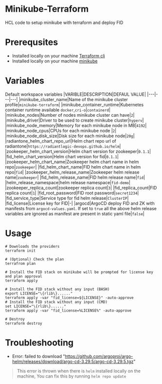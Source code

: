 # Minikube-Terraform

HCL code to setup minikube with terraform and deploy FID

# Prerequsites
- Installed locally on your machine [Terraform cli](https://learn.hashicorp.com/tutorials/terraform/install-cli)
- Installed locally on your machine [minikube](https://minikube.sigs.k8s.io/docs/start/)

# Variables
Default workspace variables
|VARIBLE|DESCRIPTION|DEFAUL VALUE|
|---|---|---|
|minikube_cluster_name|Name of the minikube cluster profile|`minikube-terraform`|
|minikube_container_runtime|Kubernetes container runtime available `docker`,`cri-o`|`containerd`|
|minikube_nodes|Number of nodes minikube cluster can have|`2`| 
|minikube_driver|Driver to be used to create minikube cluster|`hyperv`|
|minikube_node_memory|Memory for each minikube node in MB|`4192`|
|minikube_node_cpus|CPUs for each minikube node |`2`|
|minikube_node_disk_size|Disk size for each minikube node|`20g`|
|radiantone_helm_chart_repo_url|Helm chart repo url of radiantone|`https://radiantlogic-devops.github.io/helm`|
|zookeeper_helm_chart_version|Helm chart version for zookeeper|`0.1.1`|
|fid_helm_chart_version|Helm chart version for fid|`0.1.1`|
|zookeeper_helm_chart_name|Zookeeper helm chart name in helm repo|`zookeeper`|
|fid_helm_chart_name|FID helm chart name in helm repo|`fid`|
|zookeeper_helm_release_name|Zookeeper helm release name|`zookeeper`|
|fid_helm_release_name|FID helm release name|`fid`|
|helm_release_namespace|helm release namespace|`fid-demo`|
|zookeeper_replica_count|zookeeper replica count|`3`|
|fid_replica_count|FID replica count|`1`|
|fid_root_password|FID root password|`secret1234`|
|fid_service_type|Service type for fid helm release|`ClusterIP`|
|fid_license|License key for FID|-|
|argocd|ArgoCD deploy FID and ZK with manifests from `argocd-values.yaml`. If set to `true` all the above helm release variables are ignored as manifest are present in static yaml file|`false`|

# Usage

```
# Downloads the providers
terraform init

# (Optional) Check the plan
terrafrom plan

# Install the FID stack on minikube will be prompted for license key and plan approval
terraform apply

# Install the FID stack without any input (BASH)
export LICENSE="\{rlib\}......"
terraform apply -var "fid_license=${LICENSE}" -auto-approve
# Install the FID stack without any input (CMD)
set LICENSE="\{rlib\}......"
terraform apply -var "fid_license=%LICENSE%" -auto-approve

# Destroy
terraform destroy
```

# Troubleshooting

- Error: failed to download "https://github.com/argoproj/argo-helm/releases/download/argo-cd-3.29.5/argo-cd-3.29.5.tgz"

> This error is thrown when there is `helm` installed locally on the machine, You can fix this by running `helm repo update`
